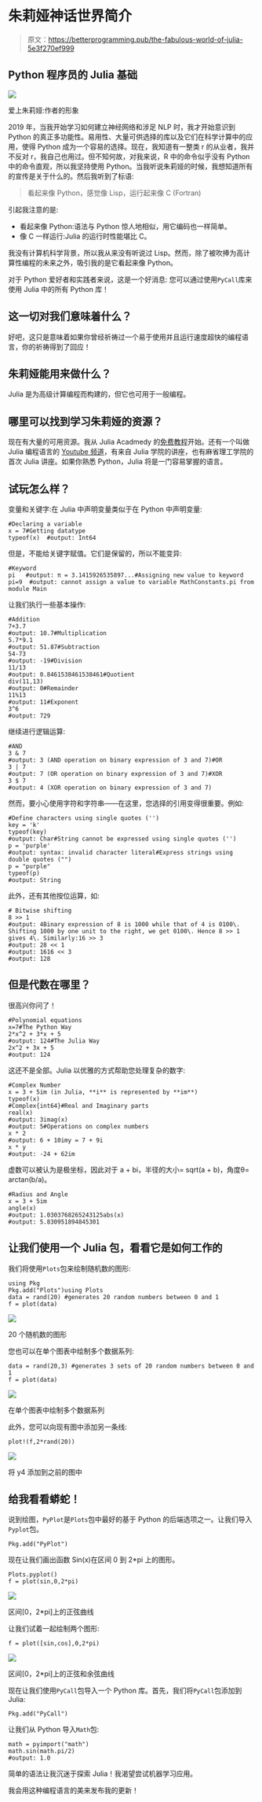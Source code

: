 # 朱莉娅神话世界简介

> 原文：<https://betterprogramming.pub/the-fabulous-world-of-julia-5e3f270ef999>

## Python 程序员的 Julia 基础

![](img/95f2b0b9b711e4412416f11fcafb2b39.png)

爱上朱莉娅:作者的形象

2019 年，当我开始学习如何建立神经网络和涉足 NLP 时，我才开始意识到 Python 的真正多功能性。易用性、大量可供选择的库以及它们在科学计算中的应用，使得 Python 成为一个容易的选择。现在，我知道有一整类 r 的从业者，我并不反对 r，我自己也用过。但不知何故，对我来说，R 中的命令似乎没有 Python 中的命令直观，所以我坚持使用 Python。当我听说朱莉娅的时候，我想知道所有的宣传是关于什么的。然后我听到了标语:

> 看起来像 Python，感觉像 Lisp，运行起来像 C (Fortran)

引起我注意的是:

*   看起来像 Python:语法与 Python 惊人地相似，用它编码也一样简单。
*   像 C 一样运行:Julia 的运行时性能堪比 C。

我没有计算机科学背景，所以我从来没有听说过 Lisp。然而，除了被吹捧为高计算性编程的未来之外，吸引我的是它看起来像 Python。

对于 Python 爱好者和实践者来说，这是一个好消息:
您可以通过使用`PyCall`库来使用 Julia 中的所有 Python 库！

## **这一切对我们意味着什么？**

好吧，这只是意味着如果你曾经祈祷过一个易于使用并且运行速度超快的编程语言，你的祈祷得到了回应！

## **朱莉娅能用来做什么？**

Julia 是为高级计算编程而构建的，但它也可用于一般编程。

## 哪里可以找到学习朱莉娅的资源？

现在有大量的可用资源。我从 Julia Acadmedy 的[免费教程](https://juliaacademy.com/courses/375479/lectures/5745676)开始。还有一个叫做 Julia 编程语言的 [Youtube 频道](https://www.youtube.com/user/JuliaLanguage)，有来自 Julia 学院的讲座，也有麻省理工学院的首次 Julia 讲座。如果你熟悉 Python，Julia 将是一门容易掌握的语言。

## 试玩怎么样？

变量和关键字:在 Julia 中声明变量类似于在 Python 中声明变量:

```
#Declaring a variable
x = 7#Getting datatype
typeof(x)  #output: Int64
```

但是，不能给关键字赋值。它们是保留的，所以不能变异:

```
#Keyword
pi   #output: π = 3.1415926535897...#Assigning new value to keyword
pi=9  #output: cannot assign a value to variable MathConstants.pi from module Main
```

让我们执行一些基本操作:

```
#Addition
7+3.7  
#output: 10.7#Multiplication
5.7*9.1  
#output: 51.87#Subtraction
54-73   
#output: -19#Division
11/13   
#output: 0.8461538461538461#Quotient
div(11,13)
#output: 0#Remainder
11%13
#output: 11#Exponent
3^6
#output: 729
```

继续进行逻辑运算:

```
#AND
3 & 7
#output: 3 (AND operation on binary expression of 3 and 7)#OR
3 | 7
#output: 7 (OR operation on binary expression of 3 and 7)#XOR
3 $ 7
#output: 4 (XOR operation on binary expression of 3 and 7)
```

然而，要小心使用字符和字符串——在这里，您选择的引用变得很重要。例如:

```
#Define characters using single quotes ('')
key = 'k'
typeof(key)
#output: Char#String cannot be expressed using single quotes ('')
p = 'purple'
#output: syntax: invalid character literal#Express strings using double quotes ("")
p = "purple"
typeof(p)
#output: String
```

此外，还有其他按位运算，如:

```
# Bitwise shifting
8 >> 1
#output: 4Binary expression of 8 is 1000 while that of 4 is 0100\. Shifting 1000 by one unit to the right, we get 0100\. Hence 8 >> 1 gives 4\. Similarly:16 >> 3
#output: 28 << 1
#output: 1616 << 3
#output: 128
```

## 但是代数在哪里？

很高兴你问了！

```
#Polynomial equations
x=7#The Python Way
2*x^2 + 3*x + 5
#output: 124#The Julia Way
2x^2 + 3x + 5
#output: 124
```

这还不是全部。Julia 以优雅的方式帮助您处理复杂的数字:

```
#Complex Number
x = 3 + 5im (in Julia, **i** is represented by **im**)
typeof(x)
#Complex{int64}#Real and Imaginary parts
real(x)
#output: 3imag(x)
#output: 5#Operations on complex numbers
x * 2
#output: 6 + 10imy = 7 + 9i
x * y
#output: -24 + 62im
```

虚数可以被认为是极坐标，因此对于 a + bi，半径的大小= sqrt(a + b)，角度θ= arctan(b/a)。

```
#Radius and Angle
x = 3 + 5im
angle(x)
#output: 1.0303768265243125abs(x)
#output: 5.830951894845301
```

## **让我们使用一个 Julia 包，看看它是如何工作的**

我们将使用`Plots`包来绘制随机数的图形:

```
using Pkg
Pkg.add("Plots")using Plots
data = rand(20) #generates 20 random numbers between 0 and 1
f = plot(data)
```

![](img/1f23099b9dd4825f1671e24e2ef60187.png)

20 个随机数的图形

您也可以在单个图表中绘制多个数据系列:

```
data = rand(20,3) #generates 3 sets of 20 random numbers between 0 and 1
f = plot(data)
```

![](img/686f49ca3c28f3e4db3bd687d69e86b0.png)

在单个图表中绘制多个数据系列

此外，您可以向现有图中添加另一条线:

```
plot!(f,2*rand(20))
```

![](img/0ae7f3593deb111af1a25818fbce5821.png)

将 y4 添加到之前的图中

## 给我看看蟒蛇！

说到绘图，`PyPlot`是`Plots`包中最好的基于 Python 的后端选项之一。让我们导入`Pyplot`包。

```
Pkg.add("PyPlot")
```

现在让我们画出函数 Sin(x)在区间 0 到 2*pi 上的图形。

```
Plots.pyplot()
f = plot(sin,0,2*pi)
```

![](img/374a86f2e83d7d10ca36862a6e424ecd.png)

区间[0，2*pi]上的正弦曲线

让我们试着一起绘制两个图形:

```
f = plot([sin,cos],0,2*pi)
```

![](img/a06b14aac735339a59d7f180d3321a6e.png)

区间[0，2*pi]上的正弦和余弦曲线

现在让我们使用`PyCall`包导入一个 Python 库。首先，我们将`PyCall`包添加到 Julia:

```
Pkg.add("PyCall")
```

让我们从 Python 导入`Math`包:

```
math = pyimport("math")
math.sin(math.pi/2)
#output: 1.0
```

简单的语法让我沉迷于探索 Julia！我渴望尝试机器学习应用。

我会用这种编程语言的美来发布我的更新！